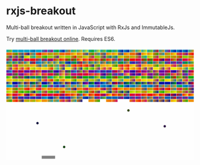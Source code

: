 <a name="fast-start"></a>

# rxjs-breakout
Multi-ball breakout written in JavaScript with RxJs and ImmutableJs.


Try [multi-ball breakout online](https://steenhansen.github.io/gh-pages/). Requires ES6.

![visual explanation](https://github.com/steenhansen/rxjs-breakout/blob/master/break-out.png)
